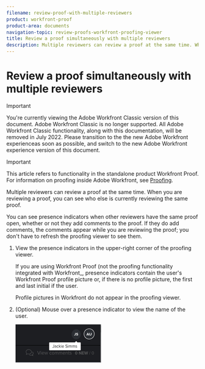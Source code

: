 ```yaml
---
filename: review-proof-with-multiple-reviewers
product: workfront-proof
product-area: documents
navigation-topic: review-proofs-workfront-proofing-viewer
title: Review a proof simultaneously with multiple reviewers
description: Multiple reviewers can review a proof at the same time. When you are reviewing a proof, you can see who else is currently reviewing the same proof.
---
```


# Review a proof simultaneously with multiple reviewers

>[!IMPORTANT]
>
>You're currently viewing the Adobe Workfront Classic version of this document. Adobe Workfront Classic is no longer supported. All Adobe Workfront Classic functionality, along with this documentation, will be removed in July 2022. Please transition to the the new Adobe Workfront experienceas soon as possible, and switch to the new Adobe Workfront experience version of this document.

>[!IMPORTANT]
>
>This article refers to functionality in the standalone product Workfront Proof. For information on proofing inside Adobe Workfront, see [Proofing](../../../review-and-approve-work/proofing/proofing.md).

Multiple reviewers can review a proof at the same time.&nbsp;When you are reviewing a proof, you can see who else is currently reviewing the same proof.&nbsp;

You can see presence indicators when other reviewers have the same proof open, whether or not they add comments to the proof. If they do add comments, the comments appear while you are reviewing the proof; you don't have to refresh the proofing viewer to see them.

1. View the presence indicators in the upper-right corner of the proofing viewer.

   If you are using Workfront Proof (not the proofing functionality integrated with Workfront_, presence indicators contain the user's Workfront Proof profile picture or, if there is no profile picture, the first and last initial if the user.

   Profile pictures in Workfront do not appear in the proofing viewer.

1. (Optional) Mouse over a presence indicator to view the name of the user.

   ![](assets/proof-presence.png)

